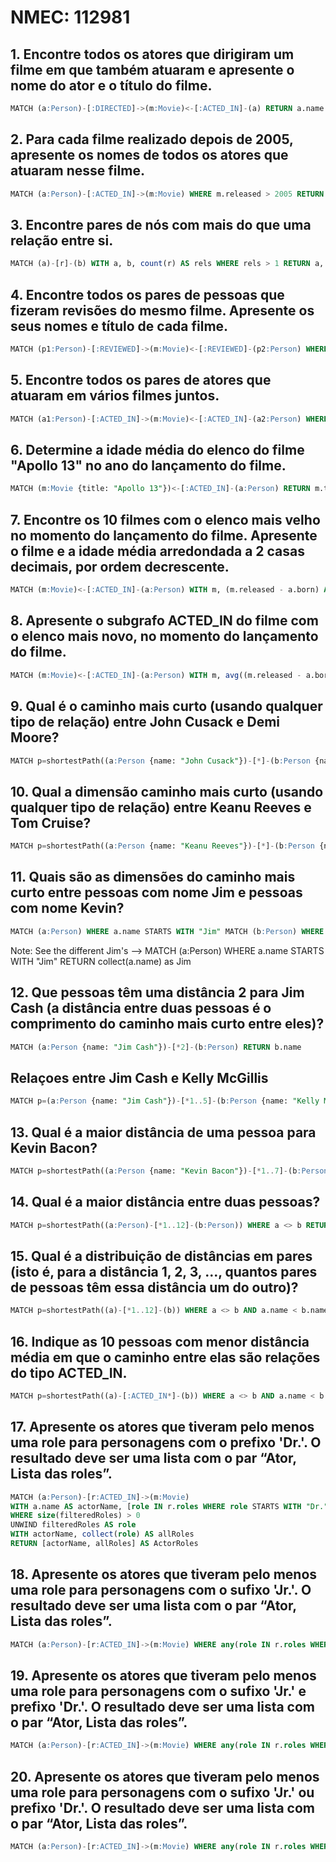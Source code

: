 # NMEC: 112981

## 1. Encontre todos os atores que dirigiram um filme em que também atuaram e apresente o nome do ator e o título do filme.
```sql
MATCH (a:Person)-[:DIRECTED]->(m:Movie)<-[:ACTED_IN]-(a) RETURN a.name AS Actor, m.title AS Movie
```

## 2. Para cada filme realizado depois de 2005, apresente os nomes de todos os atores que atuaram nesse filme.
```sql
MATCH (a:Person)-[:ACTED_IN]->(m:Movie) WHERE m.released > 2005 RETURN m.title AS Movie, collect(a.name) AS Actors
```

## 3. Encontre pares de nós com mais do que uma relação entre si.
```sql
MATCH (a)-[r]-(b) WITH a, b, count(r) AS rels WHERE rels > 1 RETURN a, b, rels
```

## 4. Encontre todos os pares de pessoas que fizeram revisões do mesmo filme. Apresente os seus nomes e título de cada filme.
```sql
MATCH (p1:Person)-[:REVIEWED]->(m:Movie)<-[:REVIEWED]-(p2:Person) WHERE p1 <> p2 AND p1.name < p2.name RETURN p1.name AS Person1, p2.name AS Person2, m.title AS Movie
```

## 5. Encontre todos os pares de atores que atuaram em vários filmes juntos.
```sql
MATCH (a1:Person)-[:ACTED_IN]->(m:Movie)<-[:ACTED_IN]-(a2:Person) WHERE a1 <> a2 AND a1.name < a2.name WITH a1, a2, count(m) AS movies WHERE movies > 1 RETURN a1.name AS Actor1, a2.name AS Actor2, movies AS Movies
```

## 6. Determine a idade média do elenco do filme "Apollo 13" no ano do lançamento do filme.
```sql
MATCH (m:Movie {title: "Apollo 13"})<-[:ACTED_IN]-(a:Person) RETURN m.title AS Movie, m.released AS Released, avg(m.released - a.born) AS AverageAge
```

## 7. Encontre os 10 filmes com o elenco mais velho no momento do lançamento do filme. Apresente o filme e a idade média arredondada a 2 casas decimais, por ordem decrescente.
```sql
MATCH (m:Movie)<-[:ACTED_IN]-(a:Person) WITH m, (m.released - a.born) AS age RETURN m.title AS Movie, round(avg(age), 2) AS AverageAge ORDER BY AverageAge DESC LIMIT 10
```

## 8. Apresente o subgrafo ACTED_IN do filme com o elenco mais novo, no momento do lançamento do filme.
```sql
MATCH (m:Movie)<-[:ACTED_IN]-(a:Person) WITH m, avg((m.released - a.born)) AS age, collect(a) AS actors RETURN m, actors ORDER BY age ASC LIMIT 1 
```

## 9. Qual é o caminho mais curto (usando qualquer tipo de relação) entre John Cusack e Demi Moore?
```sql
MATCH p=shortestPath((a:Person {name: "John Cusack"})-[*]-(b:Person {name: "Demi Moore"})) RETURN p -- as i've done it in the neo4j demo
```

## 10. Qual a dimensão caminho mais curto (usando qualquer tipo de relação) entre Keanu Reeves e Tom Cruise?
```sql
MATCH p=shortestPath((a:Person {name: "Keanu Reeves"})-[*]-(b:Person {name: "Tom Cruise"})) RETURN length(p)
```

## 11. Quais são as dimensões do caminho mais curto entre pessoas com nome Jim e pessoas com nome Kevin?
```sql
MATCH (a:Person) WHERE a.name STARTS WITH "Jim" MATCH (b:Person) WHERE b.name STARTS WITH "Kevin" MATCH p=shortestPath((a)-[*]-(b)) RETURN length(p)
```

Note: See the different Jim's --> MATCH (a:Person) WHERE a.name STARTS WITH "Jim" RETURN collect(a.name) as Jim

## 12. Que pessoas têm uma distância 2 para Jim Cash (a distância entre duas pessoas é o comprimento do caminho mais curto entre eles)?
```sql
MATCH (a:Person {name: "Jim Cash"})-[*2]-(b:Person) RETURN b.name
```

## Relaçoes entre Jim Cash e Kelly McGillis
```sql
MATCH p=(a:Person {name: "Jim Cash"})-[*1..5]-(b:Person {name: "Kelly McGillis"}) RETURN p
```

## 13. Qual é a maior distância de uma pessoa para Kevin Bacon?
```sql
MATCH p=shortestPath((a:Person {name: "Kevin Bacon"})-[*1..7]-(b:Person)) WHERE a <> b RETURN max(length(p)) 
```

## 14. Qual é a maior distância entre duas pessoas?
```sql
MATCH p=shortestPath((a:Person)-[*1..12]-(b:Person)) WHERE a <> b RETURN max(length(p))
```

## 15. Qual é a distribuição de distâncias em pares (isto é, para a distância 1, 2, 3, ..., quantos pares de pessoas têm essa distância um do outro)?
```sql
MATCH p=shortestPath((a)-[*1..12]-(b)) WHERE a <> b AND a.name < b.name RETURN length(p) AS Distance, count(*) AS Pairs ORDER BY Distance
```

## 16. Indique as 10 pessoas com menor distância média em que o caminho entre elas são relações do tipo ACTED_IN.
```sql
MATCH p=shortestPath((a)-[:ACTED_IN*]-(b)) WHERE a <> b AND a.name < b.name  RETURN a.name AS Person1, round(avg(length(p)), 2) AS AverageDistance ORDER BY AverageDistance LIMIT 10
```

## 17. Apresente os atores que tiveram pelo menos uma role para personagens com o prefixo 'Dr.'. O resultado deve ser uma lista com o par “Ator, Lista das roles”.
```sql
MATCH (a:Person)-[r:ACTED_IN]->(m:Movie) 
WITH a.name AS actorName, [role IN r.roles WHERE role STARTS WITH "Dr."] AS filteredRoles
WHERE size(filteredRoles) > 0 
UNWIND filteredRoles AS role
WITH actorName, collect(role) AS allRoles   
RETURN [actorName, allRoles] AS ActorRoles

```

## 18. Apresente os atores que tiveram pelo menos uma role para personagens com o sufixo 'Jr.'. O resultado deve ser uma lista com o par “Ator, Lista das roles”.
```sql
MATCH (a:Person)-[r:ACTED_IN]->(m:Movie) WHERE any(role IN r.roles WHERE role ENDS WITH "Jr.") RETURN a.name AS Actor, collect(r.roles) AS Roles
```

## 19. Apresente os atores que tiveram pelo menos uma role para personagens com o sufixo 'Jr.' e prefixo 'Dr.'. O resultado deve ser uma lista com o par “Ator, Lista das roles”.
```sql
MATCH (a:Person)-[r:ACTED_IN]->(m:Movie) WHERE any(role IN r.roles WHERE role STARTS WITH "Dr." AND role ENDS WITH "Jr.") RETURN a.name AS Actor, collect(r.roles) AS Roles
```

## 20. Apresente os atores que tiveram pelo menos uma role para personagens com o sufixo 'Jr.' ou prefixo 'Dr.'. O resultado deve ser uma lista com o par “Ator, Lista das roles”.
```sql
MATCH (a:Person)-[r:ACTED_IN]->(m:Movie) WHERE any(role IN r.roles WHERE role STARTS WITH "Dr." OR role ENDS WITH "Jr.") RETURN a.name AS Actor, collect(r.roles) AS Roles
```